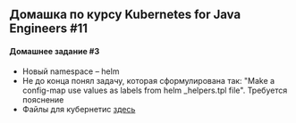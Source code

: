 ## Домашка по курсу Kubernetes for Java Engineers #11

#### Домашнее задание #3

- Новый namespace – helm
- Не до конца понял задачу, которая сформулирована так: "Make a config-map use values as labels from helm \_helpers.tpl file". Требуется пояснение
- Файлы для кубернетис [здесь](https://github.com/tubash/k8s-program/tree/homework3)

